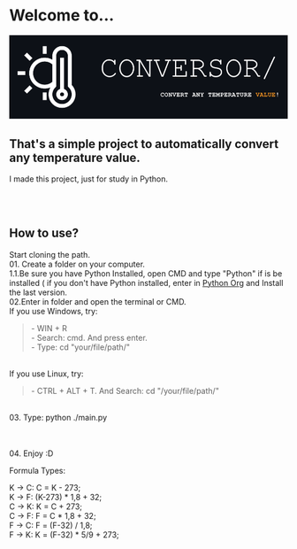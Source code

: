 <h1>Welcome to...</h1>
<img src="./image/title2.png">

<h2>That's a simple project to automatically convert any temperature value.</h2>
<p>I made this project, just for study in Python.<p>
<br><br>

<h2>How to use?</h2>
<p>Start cloning the path.<br>
01. Create a folder on your computer.
<br>1.1.Be sure you have Python Installed, open CMD and type "Python" if is be installed ( if you don't have Python installed, enter in <a href="https://www.python.org/">Python Org</a> and Install the last version. 
<br>02.Enter in folder and open the terminal or CMD.<br>If you use Windows, try:
<br><blockquote> - WIN + R<br> - Search: cmd. And press enter.<br> - Type: cd "your/file/path/"</blockquote>
<br>If you use Linux, try:
<br><blockquote> - CTRL + ALT + T. And Search: cd "/your/file/path/"</blockquote>

<br>03. Type: python ./main.py

<br><br>04. Enjoy :D</p>

<p>
Formula Types:

K -> C: C = K - 273;<br>
K -> F: (K-273) * 1,8 + 32;<br>
C -> K: K = C + 273;<br>
C -> F: F = C * 1,8 + 32;<br>
F -> C: F = (F-32) / 1,8;<br>
F -> K: K = (F-32) * 5/9 + 273;<br>
</p>

